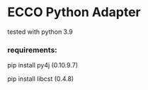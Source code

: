 
# ECCO Python Adapter

tested with python 3.9

### requirements:

pip install py4j (0.10.9.7)

pip install libcst (0.4.8)

